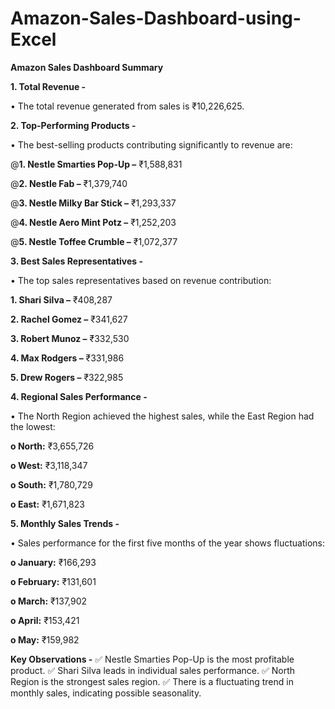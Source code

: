 # Amazon-Sales-Dashboard-using-Excel

**Amazon Sales Dashboard Summary**

**1. Total Revenue -** 

• The total revenue generated from sales is ₹10,226,625.


**2. Top-Performing Products -** 

• The best-selling products contributing significantly to revenue are:

   @**1.	Nestle Smarties Pop-Up –** ₹1,588,831

   @**2.	Nestle Fab –** ₹1,379,740

   @**3.	Nestle Milky Bar Stick –** ₹1,293,337
   
   @**4.	Nestle Aero Mint Potz –** ₹1,252,203

   @**5.	Nestle Toffee Crumble –** ₹1,072,377

**3. Best Sales Representatives -** 

• The top sales representatives based on revenue contribution:

**1.	Shari Silva –** ₹408,287

**2.	Rachel Gomez –** ₹341,627

**3.	Robert Munoz –** ₹332,530

**4.	Max Rodgers –** ₹331,986

**5.	Drew Rogers –** ₹322,985

**4. Regional Sales Performance -**

•	The North Region achieved the highest sales, while the East Region had the lowest:

**o	North:** ₹3,655,726

**o	West:** ₹3,118,347

**o	South:** ₹1,780,729

**o	East:** ₹1,671,823

**5. Monthly Sales Trends -**

•	Sales performance for the first five months of the year shows fluctuations:

**o	January:** ₹166,293

**o	February:** ₹131,601

**o	March:** ₹137,902

**o	April:** ₹153,421

**o	May:** ₹159,982

**Key Observations -**
  ✅ Nestle Smarties Pop-Up is the most profitable product.
  ✅ Shari Silva leads in individual sales performance.
  ✅ North Region is the strongest sales region.
  ✅ There is a fluctuating trend in monthly sales, indicating possible seasonality.


